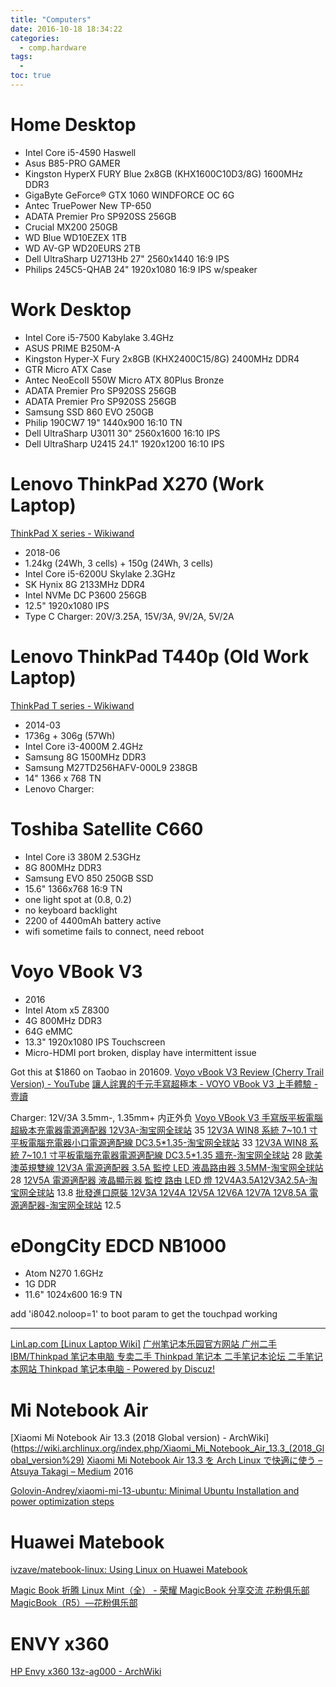 ```yaml
---
title: "Computers"
date: 2016-10-18 18:34:22
categories:
  - comp.hardware
tags:
  -
toc: true
---
```


# Home Desktop

- Intel Core i5-4590 Haswell
- Asus B85-PRO GAMER
- Kingston HyperX FURY Blue 2x8GB (KHX1600C10D3/8G) 1600MHz DDR3
- GigaByte GeForce® GTX 1060 WINDFORCE OC 6G
- Antec TruePower New TP-650
- ADATA Premier Pro SP920SS 256GB
- Crucial MX200 250GB
- WD Blue WD10EZEX 1TB
- WD AV-GP WD20EURS 2TB
- Dell UltraSharp U2713Hb 27" 2560x1440 16:9 IPS
- Philips 245C5-QHAB 24" 1920x1080 16:9 IPS w/speaker

# Work Desktop

- Intel Core i5-7500 Kabylake 3.4GHz
- ASUS PRIME B250M-A
- Kingston Hyper-X Fury 2x8GB (KHX2400C15/8G) 2400MHz DDR4
- GTR Micro ATX Case
- Antec NeoEcoII 550W Micro ATX 80Plus Bronze
- ADATA Premier Pro SP920SS 256GB
- ADATA Premier Pro SP920SS 256GB
- Samsung SSD 860 EVO 250GB
- Philip 190CW7 19" 1440x900 16:10 TN
- Dell UltraSharp U3011 30" 2560x1600 16:10 IPS
- Dell UltraSharp U2415 24.1" 1920x1200 16:10 IPS

# Lenovo ThinkPad X270 (Work Laptop)

[ThinkPad X series - Wikiwand](https://www.wikiwand.com/en/ThinkPad_X_series)

- 2018-06
- 1.24kg (24Wh, 3 cells) + 150g (24Wh, 3 cells)
- Intel Core i5-6200U Skylake 2.3GHz
- SK Hynix 8G 2133MHz DDR4
- Intel NVMe DC P3600 256GB
- 12.5" 1920x1080 IPS
- Type C Charger: 20V/3.25A, 15V/3A, 9V/2A, 5V/2A

# Lenovo ThinkPad T440p (Old Work Laptop)

[ThinkPad T series - Wikiwand](https://www.wikiwand.com/en/ThinkPad_T_series)

- 2014-03
- 1736g + 306g (57Wh)
- Intel Core i3-4000M 2.4GHz
- Samsung 8G 1500MHz DDR3
- Samsung M27TD256HAFV-000L9 238GB
- 14" 1366 x 768 TN
- Lenovo Charger:

# Toshiba Satellite C660

- Intel Core i3 380M 2.53GHz
- 8G 800MHz DDR3
- Samsung EVO 850 250GB SSD
- 15.6" 1366x768 16:9 TN
- one light spot at (0.8, 0.2)
- no keyboard backlight
- 2200 of 4400mAh battery active
- wifi sometime fails to connect, need reboot

# Voyo VBook V3

- 2016
- Intel Atom x5 Z8300
- 4G 800MHz DDR3
- 64G eMMC
- 13.3" 1920x1080 IPS Touchscreen
- Micro-HDMI port broken, display have intermittent issue

Got this at \$1860 on Taobao in 201609.
[Voyo vBook V3 Review (Cherry Trail Version) - YouTube](https://www.youtube.com/watch?v=I7FcN3K-Sjw)
[讓人詫異的千元手寫超極本 - VOYO VBook V3 上手體驗 - 壹讀](https://read01.com/5L4z.html)

Charger: 12V/3A 3.5mm-, 1.35mm+ 内正外负
[Voyo VBook V3 手寫版平板電腦超級本充電器電源適配器 12V3A-淘宝网全球站](https://world.taobao.com/item/532005898451.htm?fromSite=main&spm=a1z3o.7695460.0.0.nfq444) 35
[12V3A WIN8 系統 7~10.1 寸平板電腦充電器小口電源適配線 DC3.5\*1.35-淘宝网全球站](https://world.taobao.com/item/520520487858.htm?spm=a312a.7728556.2015080705.15.H5FC0k&id=520520487858&scm=1007.12006.46753.i532005898451&pvid=1cf6894f-09a0-402d-a070-c9a63af82b1a) 33
[12V3A WIN8 系統 7~10.1 寸平板電腦充電器電源適配線 DC3.5\*1.35 牆充-淘宝网全球站](https://world.taobao.com/item/520522662570.htm?spm=a312a.7728556.2015080705.19.H5FC0k&id=520522662570&scm=1007.12006.46753.i532005898451&pvid=1cf6894f-09a0-402d-a070-c9a63af82b1a) 28
[歐美澳英規雙線 12V3A 電源適配器 3.5A 監控 LED 液晶路由器 3.5MM-淘宝网全球站](https://world.taobao.com/item/41383362233.htm?fromSite=main&spm=a312a.7700824.w4002-7918071727.11.dExPs9) 28
[12V5A 電源適配器 液晶顯示器 監控 路由 LED 燈 12V4A3.5A12V3A2.5A-淘宝网全球站](https://world.taobao.com/item/524304190692.htm?spm=a312a.7700714.0.0.7H5UWb#detail) 13.8
[批發進口原裝 12V3A 12V4A 12V5A 12V6A 12V7A 12V8.5A 電源適配器-淘宝网全球站](https://world.taobao.com/item/524606241388.htm?fromSite=main&ali_refid=a3_430618_1006:1102337839:N:5A12V电源适配器:0ee03dd4077048f230a86a13af0d9212&ali_trackid=1_0ee03dd4077048f230a86a13af0d9212&spm=a312a.7700714.0.0.5c69k5) 12.5

# eDongCity EDCD NB1000

- Atom N270 1.6GHz
- 1G DDR
- 11.6" 1024x600 16:9 TN

add 'i8042.noloop=1' to boot param to get the touchpad working

---

[LinLap.com [Linux Laptop Wiki]](http://www.linlap.com/)
[广州笔记本乐园官方网站 广州二手 IBM/Thinkpad 笔记本电脑 专卖二手 Thinkpad 笔记本 二手笔记本论坛 二手笔记本网站 Thinkpad 笔记本电脑 - Powered by Discuz!](http://www.lybook.com.cn/forum.php)

# Mi Notebook Air

[Xiaomi Mi Notebook Air 13.3 (2018 Global version) - ArchWiki](https://wiki.archlinux.org/index.php/Xiaomi_Mi_Notebook_Air_13.3_(2018_Global_version%29)
[Xiaomi Mi Notebook Air 13.3 を Arch Linux で快適に使う – Atsuya Takagi – Medium](https://medium.com/@atsuya/xiaomi-mi-notebook-air-13-3%E3%82%92arch-linux%E3%81%A7%E5%BF%AB%E9%81%A9%E3%81%AB%E4%BD%BF%E3%81%86-c2b2d26deb96) 2016

[Golovin-Andrey/xiaomi-mi-13-ubuntu: Minimal Ubuntu Installation and power optimization steps](https://github.com/Golovin-Andrey/xiaomi-mi-13-ubuntu)

# Huawei Matebook

[ivzave/matebook-linux: Using Linux on Huawei Matebook](https://github.com/ivzave/matebook-linux)

[Magic Book 折腾 Linux Mint（全） - 荣耀 MagicBook 分享交流 花粉俱乐部](https://club.huawei.com/thread-16399673-1-1.html)
[MagicBook（R5）—花粉俱乐部](https://club.huawei.com/forum-3528-1.html)

# ENVY x360

[HP Envy x360 13z-ag000 - ArchWiki](https://wiki.archlinux.org/index.php/HP_Envy_x360_13z-ag000)

